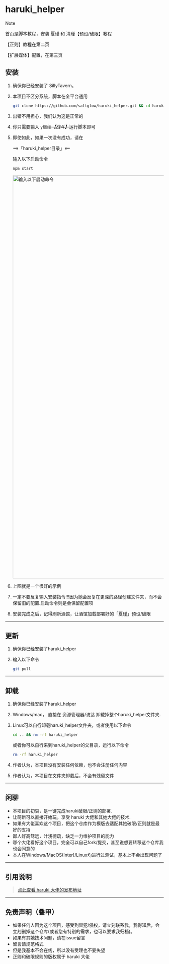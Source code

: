 # haruki_helper

> [!NOTE]
>
> 首页是脚本教程，安装 夏瑾 和 清瑾【预设/破限】教程
>
> 【正则】教程在第二页
>
> 【扩展媒体】配置，在第三页

## 安装

1. 确保你已经安装了 SillyTavern。

2. 本项目不区分系统，脚本在全平台通用

   ```bash
   git clone https://github.com/saltglow/haruki_helper.git && cd haruki_helper && npm start
   ```

3. 出错不用担心，我们认为这是正常的

4. 你只需要输入 `y`继续~~*【战斗】*~~运行脚本即可

5. 即使如此，如果一次没有成功，<!--或者说你不小心退出了脚本，-->请在

   ==>「haruki_helper目录」<==

   输入以下启动命令

   ```bash
   npm start
   ```

   <img width="1280" alt="输入以下启动命令" src="https://github.com/user-attachments/assets/91c93b91-32b8-400d-97f6-af97e305c454" />


6. 上图就是一个很好的示例

7. 一定不要反复输入安装指令!!!因为她会反复在更深的路径创建文件夹，而不会保留旧的配置.启动命令则是会保留配置项

8. 安装完成之后，记得刷新酒馆，让酒馆加载部署好的「夏瑾」预设/破限

---

## 更新

1. 确保你已经安装了haruki_helper

2. 输入以下命令

   ```bash
   git pull
   ```

---

## 卸载

1. 确保你已经安装了haruki_helper

2. Windows/mac， 直接在 资源管理器/访达 卸载掉整个haruki_helper文件夹.

3. Linux可以自行卸载haruki_helper文件夹，或者使用以下命令

   ```bash
   cd .. && rm -rf haruki_helper
   ```

   或者你可以自行来到haruki_helper的父目录，运行以下命令

   ```bash
   rm -rf haruki_helper
   ```

4. 作者认为，本项目没有安装任何依赖，也不会注册任何内容

5. 作者认为，本项目在文件夹卸载后，不会有残留文件

---

## 闲聊

- 本项目的初衷，是一键完成haruki破限/正则的部署.
- 让萌新可以直接开始玩。享受 haruki 大佬和其她大佬的技术.
- 如果有大佬喜欢这个项目，把这个仓库作为模版去适配其她破限/正则就是最好的支持
- 鄙人好高骛远，汁浅德疏，缺乏一力维护项目的能力
- 哪个大佬看好这个项目，完全可以自己fork/提交，甚至说想要转移这个仓库我也会同意的
- 本人在Windows/MacOS(Inter)/Linux均进行过测试，基本上不会出现问题了

---

## 引用说明

> [点此查看 haruki 大佬的发布地址](https://discord.com/channels/1134557553011998840/1353870378128244791)

---

## 免责声明（叠甲）

- 如果任何人因为这个项目，感受到冒犯/侵权，请立刻联系我，我得知后，会立刻删掉这个仓库(或者您有特别的需求，也可以要求我归档)。
- 如果有其她技术问题，请在issue留言
- 留言请规范格式
- 但是我基本不会在线，所以没有受理也不要失望
- 正则和破限规则的版权属于 haruki 大佬
